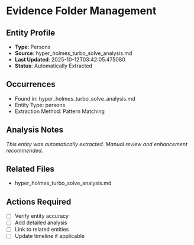 # Evidence Folder Management

## Entity Profile
- **Type**: Persons
- **Source**: hyper_holmes_turbo_solve_analysis.md
- **Last Updated**: 2025-10-12T03:42:05.475080
- **Status**: Automatically Extracted

## Occurrences
- Found in: hyper_holmes_turbo_solve_analysis.md
- Entity Type: persons
- Extraction Method: Pattern Matching

## Analysis Notes
*This entity was automatically extracted. Manual review and enhancement recommended.*

## Related Files
- hyper_holmes_turbo_solve_analysis.md

## Actions Required
- [ ] Verify entity accuracy
- [ ] Add detailed analysis
- [ ] Link to related entities
- [ ] Update timeline if applicable
